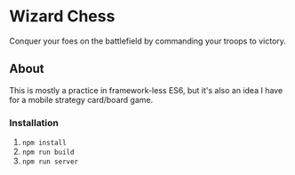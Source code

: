 # Wizard Chess

Conquer your foes on the battlefield by commanding your troops to victory.

## About

This is mostly a practice in framework-less ES6, but it's also an idea I have for a mobile strategy card/board game.

### Installation

1. `npm install`
2. `npm run build`
3. `npm run server`